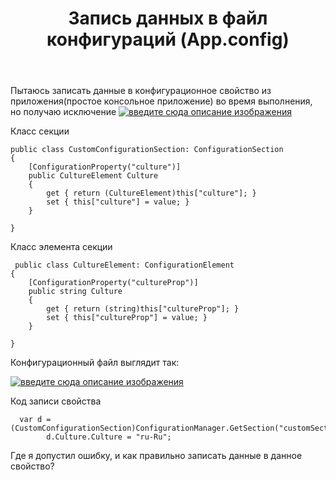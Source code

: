 ﻿---
title: "Запись данных в файл конфигураций (App.config)"
se.owner.user_id: 269643
se.owner.display_name: "Evgen"
se.owner.link: "https://ru.stackoverflow.com/users/269643/evgen"
se.link: "https://ru.stackoverflow.com/questions/862230/%d0%97%d0%b0%d0%bf%d0%b8%d1%81%d1%8c-%d0%b4%d0%b0%d0%bd%d0%bd%d1%8b%d1%85-%d0%b2-%d1%84%d0%b0%d0%b9%d0%bb-%d0%ba%d0%be%d0%bd%d1%84%d0%b8%d0%b3%d1%83%d1%80%d0%b0%d1%86%d0%b8%d0%b9-app-config"
se.question_id: 862230
se.post_type: question
se.score: 2
---
<p>Пытаюсь записать данные в конфигурационное свойство из приложения(простое консольное приложение) во время выполнения, но получаю исключение <a href="https://i.stack.imgur.com/wv5N8.png" rel="nofollow noreferrer"><img src="https://i.stack.imgur.com/wv5N8.png" alt="введите сюда описание изображения"></a></p>

<p>Класс секции</p>

<pre><code>public class CustomConfigurationSection: ConfigurationSection
{
    [ConfigurationProperty("culture")]
    public CultureElement Culture
    {
        get { return (CultureElement)this["culture"]; }
        set { this["culture"] = value; }
    }

}
</code></pre>

<p>Класс элемента секции </p>

<pre><code> public class CultureElement: ConfigurationElement
{
    [ConfigurationProperty("cultureProp")]   
    public string Culture
    {
        get { return (string)this["cultureProp"]; }
        set { this["cultureProp"] = value; }
    }

}
</code></pre>

<p>Конфигурационный файл выглядит так:</p>

<p><a href="https://i.stack.imgur.com/uMjQD.png" rel="nofollow noreferrer"><img src="https://i.stack.imgur.com/uMjQD.png" alt="введите сюда описание изображения"></a></p>

<p>Код записи свойства</p>

<pre><code>  var d = (CustomConfigurationSection)ConfigurationManager.GetSection("customSection");
        d.Culture.Culture = "ru-Ru";
</code></pre>

<p>Где я допустил ошибку, и как правильно записать данные в данное свойство?</p>
